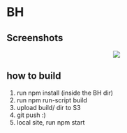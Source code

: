 ﻿# BH

## Screenshots

<p align="center">
 <img src="BreadHeads/gitAssets/main.jpg" />
</p>


## how to build

1. run npm install (inside the BH dir)
2. run npm run-script build 
3. upload build/ dir to S3
4. git push :)
5. local site, run npm start
